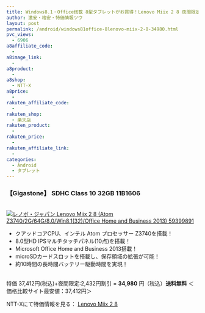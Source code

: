 ```yaml
---
title: Windows8.1・Office搭載 8型タブレットがお買得！Lenovo Miix 2 8 夜間限定特価34,980円！送料無料！
author: 激安・格安・特価情報ツウ
layout: post
permalink: /android/windows81office-8lenovo-miix-2-8-34980.html
pvc_views:
  - 6906
a8affiliate_code:
  -
a8image_link:
  -
a8product:
  -
a8shop:
  - NTT-X
a8price:
  -
rakuten_affiliate_code:
  -
rakuten_shop:
  - 楽天店
rakuten_product:
  -
rakuten_price:
  -
rakuten_affiliate_link:
  -
categories:
  - Android
  - タブレット
---
```

### 【Gigastone】 SDHC Class 10 32GB 11B1606

<div class="img-bg2 img_L">
  <a href="//px.a8.net/svt/ejp?a8mat=ZYP6S+8IMA3E+S1Q+BWGDT&#038;a8ejpredirect=//nttxstore.jp/_II_LN14562579" target="_blank"><br /> <img border="0" alt="レノボ・ジャパン Lenovo Miix 2 8 (Atom Z3740/2G/64G/8.0/Win8.1(32)/Office Home and Business 2013) 59399891" src="//i0.wp.com/image.nttxstore.jp/l2_images/L/LN/LN14562579.jpg?w=120" data-recalc-dims="1" /></a>
</div>

<!--more-->

  * クアッドコアCPU、インテル Atom プロセッサー Z3740を搭載！
  * 8.0型HD IPSマルチタッチパネル(10点)を搭載！
  * Microsoft Office Home and Business 2013搭載！
  * microSDカードスロットを搭載し、保存領域の拡張が可能！
  * 約10時間の長時間バッテリー駆動時間を実現！

<br clear="all" />特価 37,412円(税込)+夜間限定:2,432円割引 = <span class="tokka-price"><strong>34,980</strong></span> 円（税込）**送料無料**
＜価格比較サイト最安値：37,412円＞

NTT-Xにて特価情報を見る： <span class="fs150p"><a href="//px.a8.net/svt/ejp?a8mat=ZYP6S+8IMA3E+S1Q+BWGDT&#038;a8ejpredirect=//nttxstore.jp/_II_LN14562579" target="_blank">Lenovo Miix 2 8</a></span>